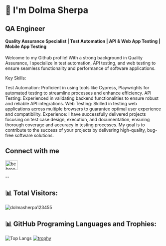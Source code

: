# 👋 I'm Dolma Sherpa
## QA Engineer
#### Quality Assurance Specialist | Test Automation | API & Web App Testing | Mobile App Testing

Welcome to my Github profile! With a strong background in Quality Assurance, I specialize in test automation, API testing, and web testing to ensure seamless functionality and performance of software applications.

Key Skills:

Test Automation: Proficient in using tools like Cypress, Playwrights for automated testing to streamline processes and enhance efficiency.
API Testing: Experienced in validating backend functionalities to ensure robust and reliable API integrations.
Web Testing: Skilled in testing web applications across multiple browsers to guarantee optimal user experience and compatibility.
Experience:
I have successfully delivered projects focusing on test case design, execution, and documentation, ensuring thorough coverage and accuracy in testing processes. My goal is to contribute to the success of your projects by delivering high-quality, bug-free software solutions.




## Connect with me
<p align="left">
<a href="https://www.linkedin.com/in/dolma-sherpa-b516a3188" target="blank"><img align="center" src="https://raw.githubusercontent.com/rahuldkjain/github-profile-readme-generator/master/src/images/icons/Social/linked-in-alt.svg" alt="bcbrookman" height="30" width="40" /></a>
</p>


--
## 📊 Total Visitors:
<p align="left"> <img src="https://komarev.com/ghpvc/?username=dolmasherpa123455&label=Profile%20views&color=0e75b6&style=flat" alt="dolmasherpa123455" /> </p>


## 📊 GitHub Programing Languages and Trophies:
![Top Langs](https://github-readme-stats.vercel.app/api/top-langs/?username=dolmasherpa123455&layout=compact&theme=gruvbox&langs_count=10)
[![trophy](https://github-profile-trophy.vercel.app/?username=dolmasherpa123455&theme=onedark&title=Commits,Repositories,MultiLanguage,Followers,PullRequest,Issues&row=2&column=3)](https://github.com/jorneycr/github-profile-trophy)
